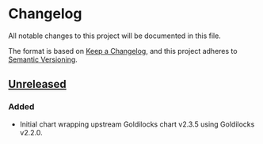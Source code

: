 # Changelog

All notable changes to this project will be documented in this file.

The format is based on [Keep a Changelog](https://keepachangelog.com/en/1.0.0/),
and this project adheres to [Semantic Versioning](https://semver.org/spec/v2.0.0.html).

## [Unreleased]

### Added

- Initial chart wrapping upstream Goldilocks chart v2.3.5 using Goldilocks v2.2.0.

[Unreleased]: https://github.com/giantswarm/goldilocks-app/tree/master
